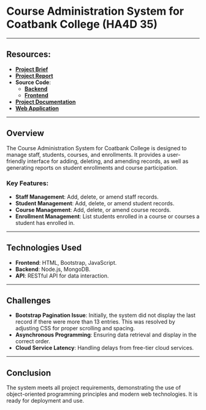 # Course Administration System for Coatbank College (HA4D 35)
---

## Resources:
- [**Project Brief**](/docs/HA4D%2035%20Brief.pdf)  
- [**Project Report**](/docs/HA4D%2035%20Project%20Report.pdf)  
- **Source Code**:
   - [**Backend**](/backend/)  
   - [**Frontend**](/frontend/)  
- [**Project Documentation**](/docs/)  
- [**Web Application**](https://cas-ha4d.netlify.app/)

---

## Overview
The Course Administration System for Coatbank College is designed to manage staff, students, courses, and enrollments. It provides a user-friendly interface for adding, deleting, and amending records, as well as generating reports on student enrollments and course participation.

### Key Features:
- **Staff Management**: Add, delete, or amend staff records.
- **Student Management**: Add, delete, or amend student records.
- **Course Management**: Add, delete, or amend course records.
- **Enrollment Management**: List students enrolled in a course or courses a student has enrolled in.

---

## Technologies Used
- **Frontend**: HTML, Bootstrap, JavaScript.
- **Backend**: Node.js, MongoDB.
- **API**: RESTful API for data interaction.

---

## Challenges
- **Bootstrap Pagination Issue**: Initially, the system did not display the last record if there were more than 13 entries. This was resolved by adjusting CSS for proper scrolling and spacing.
- **Asynchronous Programming**: Ensuring data retrieval and display in the correct order.
- **Cloud Service Latency**: Handling delays from free-tier cloud services.

---

## Conclusion
The system meets all project requirements, demonstrating the use of object-oriented programming principles and modern web technologies. It is ready for deployment and use.